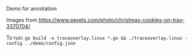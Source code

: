 Demo for annotation

Images from https://www.pexels.com/photo/christmas-cookies-on-tray-3370704/

To run: `go build -o traceoverlay.linux *.go && ./traceoverlay.linux -config ../demo/config.json`
